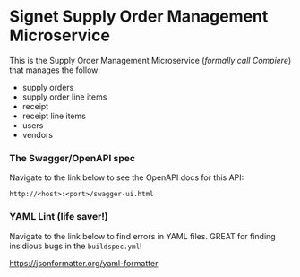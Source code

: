 # Signet Supply Order Management Microservice

This is the Supply Order Management Microservice (*formally call Compiere*) that manages the follow:
 * supply orders
 * supply order line items
 * receipt
 * receipt line items
 * users
 * vendors

### The Swagger/OpenAPI spec

Navigate to the link below to see the OpenAPI docs for this API:

`http://<host>:<port>/swagger-ui.html`

### YAML Lint (life saver!)
Navigate to the link below to find errors in YAML files.  GREAT for finding insidious bugs in the `buildspec.yml`!

https://jsonformatter.org/yaml-formatter
